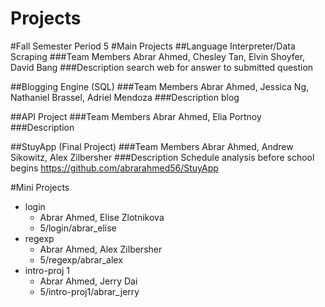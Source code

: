 Projects
========
#Fall Semester
Period 5
#Main Projects
##Language Interpreter/Data Scraping
###Team Members
Abrar Ahmed, Chesley Tan, Elvin Shoyfer, David Bang
###Description
search web for answer to submitted question

##Blogging Engine (SQL)
###Team Members
Abrar Ahmed, Jessica Ng, Nathaniel Brassel, Adriel Mendoza
###Description
blog

##API Project
###Team Members
Abrar Ahmed, Elia Portnoy
###Description

##StuyApp (Final Project)
###Team Members
Abrar Ahmed, Andrew Sikowitz, Alex Zilbersher
###Description
Schedule analysis before school begins
https://github.com/abrarahmed56/StuyApp


#Mini Projects
* login
  * Abrar Ahmed, Elise Zlotnikova
  * 5/login/abrar_elise
* regexp
  * Abrar Ahmed, Alex Zilbersher
  * 5/regexp/abrar_alex
* intro-proj 1
  * Abrar Ahmed, Jerry Dai
  * 5/intro-proj1/abrar_jerry
